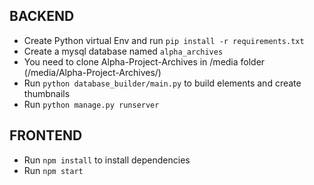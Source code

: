 BACKEND
-------

- Create Python virtual Env and run ```pip install -r requirements.txt```
- Create a mysql database named ```alpha_archives```
- You need to clone Alpha-Project-Archives in /media folder (/media/Alpha-Project-Archives/)
- Run ```python database_builder/main.py``` to build elements and create thumbnails
- Run ```python manage.py runserver```

FRONTEND
--------

- Run ```npm install``` to install dependencies
- Run ```npm start```
